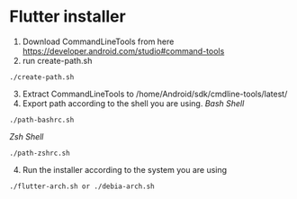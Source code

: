 # Flutter installer

1. Download CommandLineTools from here https://developer.android.com/studio#command-tools
2. run create-path.sh
```
./create-path.sh
```
3. Extract CommandLineTools to /home/Android/sdk/cmdline-tools/latest/
4. Export path according to the shell you are using.
_Bash Shell_
```
./path-bashrc.sh
```

_Zsh Shell_
```
./path-zshrc.sh
```
4. Run the installer according to the system you are using
```
./flutter-arch.sh or ./debia-arch.sh
```